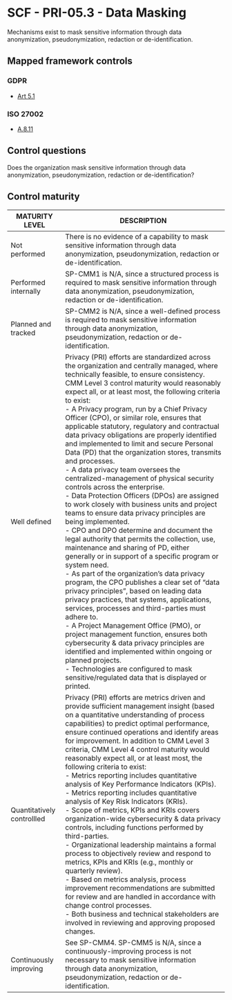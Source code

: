 # SCF - PRI-05.3 - Data Masking
Mechanisms exist to mask sensitive information through data anonymization, pseudonymization, redaction or de-identification.
## Mapped framework controls
### GDPR
- [Art 5.1](../gdpr/art5.md#Article-51)
### ISO 27002
- [A.8.11](../iso27002/a-8.md#a811)
## Control questions
Does the organization mask sensitive information through data anonymization, pseudonymization, redaction or de-identification?
## Control maturity
|       MATURITY LEVEL       |                                                                                                                                                                                                                                                                                                                                                                                                                                                                                                                                                                                                                                                                                                                                                                                                DESCRIPTION                                                                                                                                                                                                                                                                                                                                                                                                                                                                                                                                                                                                                                                                                                                                                                                                |
|----------------------------|-----------------------------------------------------------------------------------------------------------------------------------------------------------------------------------------------------------------------------------------------------------------------------------------------------------------------------------------------------------------------------------------------------------------------------------------------------------------------------------------------------------------------------------------------------------------------------------------------------------------------------------------------------------------------------------------------------------------------------------------------------------------------------------------------------------------------------------------------------------------------------------------------------------------------------------------------------------------------------------------------------------------------------------------------------------------------------------------------------------------------------------------------------------------------------------------------------------------------------------------------------------------------------------------------------------------------------------------------------------------------------------------------------------------------------------------------------------------------------------------------------------------------------------------------------------------------------------------------------------|
| Not performed              | There is no evidence of a capability to mask sensitive information through data anonymization, pseudonymization, redaction or de-identification.                                                                                                                                                                                                                                                                                                                                                                                                                                                                                                                                                                                                                                                                                                                                                                                                                                                                                                                                                                                                                                                                                                                                                                                                                                                                                                                                                                                                                                                          |
| Performed internally       | SP-CMM1 is N/A, since a structured process is required to mask sensitive information through data anonymization, pseudonymization, redaction or de-identification.                                                                                                                                                                                                                                                                                                                                                                                                                                                                                                                                                                                                                                                                                                                                                                                                                                                                                                                                                                                                                                                                                                                                                                                                                                                                                                                                                                                                                                        |
| Planned and tracked        | SP-CMM2 is N/A, since a well-defined process is required to mask sensitive information through data anonymization, pseudonymization, redaction or de-identification.                                                                                                                                                                                                                                                                                                                                                                                                                                                                                                                                                                                                                                                                                                                                                                                                                                                                                                                                                                                                                                                                                                                                                                                                                                                                                                                                                                                                                                      |
| Well defined               | Privacy (PRI) efforts are standardized across the organization and centrally managed, where technically feasible, to ensure consistency. CMM Level 3 control maturity would reasonably expect all, or at least most, the following criteria to exist:<br>- A Privacy program, run by a Chief Privacy Officer (CPO), or similar role, ensures that applicable statutory, regulatory and contractual data privacy obligations are properly identified and implemented to limit and secure Personal Data (PD) that the organization stores, transmits and processes.<br>- A data privacy team oversees the centralized-management of physical security controls across the enterprise. <br>- Data Protection Officers (DPOs) are assigned to work closely with business units and project teams to ensure data privacy principles are being implemented.<br>- CPO and DPO determine and document the legal authority that permits the collection, use, maintenance and sharing of PD, either generally or in support of a specific program or system need.<br>- As part of the organization’s data privacy program, the CPO publishes a clear set of “data privacy principles”, based on leading data privacy practices, that systems, applications, services, processes and third-parties must adhere to. <br>- A Project Management Office (PMO), or project management function, ensures both cybersecurity & data privacy principles are identified and implemented within ongoing or planned projects.<br>- Technologies are configured to mask sensitive/regulated data that is displayed or printed.  |
| Quantitatively controllled | Privacy (PRI) efforts are metrics driven and provide sufficient management insight (based on a quantitative understanding of process capabilities) to predict optimal performance, ensure continued operations and identify areas for improvement. In addition to CMM Level 3 criteria, CMM Level 4 control maturity would reasonably expect all, or at least most, the following criteria to exist:<br>- 	Metrics reporting includes quantitative analysis of Key Performance Indicators (KPIs).<br>- 	Metrics reporting includes quantitative analysis of Key Risk Indicators (KRIs).<br>- 	Scope of metrics, KPIs and KRIs covers organization-wide cybersecurity & data privacy controls, including functions performed by third-parties.<br>- 	Organizational leadership maintains a formal process to objectively review and respond to metrics, KPIs and KRIs (e.g., monthly or quarterly review).<br>- 	Based on metrics analysis, process improvement recommendations are submitted for review and are handled in accordance with change control processes.<br>- 	Both business and technical stakeholders are involved in reviewing and approving proposed changes.                                                                                                                                                                                                                                                                                                                                                                                                                                   |
| Continuously improving     | See SP-CMM4. SP-CMM5 is N/A, since a continuously-improving process is not necessary to mask sensitive information through data anonymization, pseudonymization, redaction or de-identification.                                                                                                                                                                                                                                                                                                                                                                                                                                                                                                                                                                                                                                                                                                                                                                                                                                                                                                                                                                                                                                                                                                                                                                                                                                                                                                                                                                                                          |
